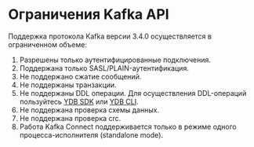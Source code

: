 # Ограничения Kafka API

Поддержка протокола Kafka версии 3.4.0 осуществляется в ограниченном объеме:

1. Разрешены только аутентифицированные подключения.
1. Поддержана только SASL/PLAIN-аутентификация.
1. Не поддержано сжатие сообщений.
1. Не поддержаны транзакции.
1. Не поддержаны DDL операции. Для осуществления DDL-операций пользуйтесь [YDB SDK](../ydb-sdk/index.md) или [YDB CLI](../ydb-cli/index.md).
1. Не поддержана проверка схемы данных.
1. Не поддержана проверка crc.
1. Работа Kafka Connect поддерживается только в режиме одного процесса-исполнителя (standalone mode).